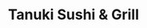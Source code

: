 ---
layout: place
title: "Tanuki Sushi & Grill"
permalink: /illinois/chicago/tanuki-sushi-grill.html
stateAbbr: IL
stateName: Illinois
cityName: Chicago
seo:
  name: "Tanuki Sushi & Grill"
  type: Restaurant
  links: http://www.tanukichicago.com/
description: "Small, trendy spot for raw, rolled & robata-grilled Japanese eats & BYOB amid rustic-chic decor. Looking for sushi in Chicago, Illinois? Check out Tanuki Sus..."
place_id: ChIJ22do2qnTD4gRuZ0lT7yDtjE
photos:
  - name: >-
      places/ChIJ22do2qnTD4gRuZ0lT7yDtjE/photos/AeeoHcJBLsWaUNKumwg-0v_ljzAYQTZWlmGovFN7_GksrymQbci3WlG-TNgoXPcl9uQTpiRcOcZono1Zx9a8AgLG-Vw5SxrwvBzOI4Ni1cfs0-anzhujNlsZVUl4aGeq8zmHpbkD9y6vHtDLu6AhaUy-3T68-PGuuUDrJedNZHhNl-g5xa3OnMIud50QBV8sJiufktTtJXXSo5NvnYPVdPhSRNHsbeZ0ujjJ8nII48zfjQZYNQRzGIWQF6PQF7J7vasVoFJguFmuO4n2yueaa9zs-MyCf9lNFxdHbFAdjAH24KBR7qbOlSPhQ9XcEG1j65bSwb2BgHKMwkBUOvTCQATnv8IyxEC5ykf1VQnkpQ7gwJ0ficFmfM1sWb-K6xfheDOJVPxRYpdg1vPErVw5Ge5A11EOUyLpiUMAO7tD0aKLfp6vO_k
    widthPx: 4640
    heightPx: 3472
    authorAttributions:
      - displayName: R.W. Sinclair
        uri: https://maps.google.com/maps/contrib/111083500595638265556
        photoUri: >-
          https://lh3.googleusercontent.com/a-/ALV-UjV-8YPoKo5KE1KcBnrdeINa1O1Yp8Om4JGaVAuAElBqikSsQXyGdw=s100-p-k-no-mo
    flagContentUri: >-
      https://www.google.com/local/imagery/report/?cb_client=maps_api_places.places_api&image_key=!1e10!2sCIHM0ogKEICAgIDu1bnjngE&hl=en-US
    googleMapsUri: >-
      https://www.google.com/maps/place//data=!3m4!1e2!3m2!1sCIHM0ogKEICAgIDu1bnjngE!2e10!4m2!3m1!1s0x880fd3a9da6867db:0x31b683bc4f259db9
  - name: >-
      places/ChIJ22do2qnTD4gRuZ0lT7yDtjE/photos/AeeoHcL64hhFvh0hvFOR7iqfPhKzTvaxZawtZLNnOWRU8X-5sbZjcLKbg7W-bSu9kemUuBGk93zeq0xfqkXMvg8gFCv4Me_1IcipXRmZVtTlBB6xZHINja5OFZwGWVQhvaZ7KJGKQwMmZJl44wrys1l0ZXS6bPI6Y83XtlKc0UJ4od7jlH339ocUn2drB6sgklUmt6gKZs_oNglAP53uhHItXxkSKaF0aBruHpJ-43DYiUY3HRvfC3lmYgePSHLtd3Ux5COtIhUZs0hxdhOLUWYfwxr_a8SLWxU6SlljR59NFKt82g
    widthPx: 4032
    heightPx: 2269
    authorAttributions:
      - displayName: Tanuki Sushi & Grill
        uri: https://maps.google.com/maps/contrib/117701968649834593102
        photoUri: >-
          https://lh3.googleusercontent.com/a-/ALV-UjVSacOxNfOJuKron7eVe_y39Bf1MGQlt294Rp2FOY-dGC-lUcWU=s100-p-k-no-mo
    flagContentUri: >-
      https://www.google.com/local/imagery/report/?cb_client=maps_api_places.places_api&image_key=!1e10!2sAF1QipPV2co-RsZPvl0nFbrPgY9egqURuHClW6iIrK1y&hl=en-US
    googleMapsUri: >-
      https://www.google.com/maps/place//data=!3m4!1e2!3m2!1sAF1QipPV2co-RsZPvl0nFbrPgY9egqURuHClW6iIrK1y!2e10!4m2!3m1!1s0x880fd3a9da6867db:0x31b683bc4f259db9
  - name: >-
      places/ChIJ22do2qnTD4gRuZ0lT7yDtjE/photos/AeeoHcKth2k_rkRi0xPIUJY43aJgb8Ux71HxLWlgSGswodTRbSfoZ60raL3RZr6_dTZUd56a0OXEoAsW64yLjagQ26_Z9wvan1_aOI8xGJvK-3bCU29rHJ1bqLW0Bcjnd4d21bvVnf-uHh5WFEqPcToCrpBllufqAb_-XSrV48n1653u2uH8HqnB4WgttlnVTrYDy1t2H8zYusgTwlOWHmFJifBsaaDf8gfSrVuLCfamSn5qMQqV0GAwWyEYSH5ZcIFOBIg2jR9I6O9PF995Y86b1FGIEEFkbjd8RlZnKLjcDjjdMw
    widthPx: 4800
    heightPx: 3200
    authorAttributions:
      - displayName: Tanuki Sushi & Grill
        uri: https://maps.google.com/maps/contrib/117701968649834593102
        photoUri: >-
          https://lh3.googleusercontent.com/a-/ALV-UjVSacOxNfOJuKron7eVe_y39Bf1MGQlt294Rp2FOY-dGC-lUcWU=s100-p-k-no-mo
    flagContentUri: >-
      https://www.google.com/local/imagery/report/?cb_client=maps_api_places.places_api&image_key=!1e10!2sAF1QipPfUTdrW7so87wGvOVgDKKdo6UHg6X4bCUZiBxj&hl=en-US
    googleMapsUri: >-
      https://www.google.com/maps/place//data=!3m4!1e2!3m2!1sAF1QipPfUTdrW7so87wGvOVgDKKdo6UHg6X4bCUZiBxj!2e10!4m2!3m1!1s0x880fd3a9da6867db:0x31b683bc4f259db9
  - name: >-
      places/ChIJ22do2qnTD4gRuZ0lT7yDtjE/photos/AeeoHcIvLwOmx_qM4oBoqI0b0gf5VSUDi7ZoHb8mVHp47TNcMHLrfM-Labw1iP5yI0zYxlpPdcZu-N2aQktrmErsdg7xXF73jCQnEO-_cEPF6TC1yVXukZJNtlFmPk8-ogC4p5ScsIaWvNN7QLoQfLNZc_9FCDZz3v5LsuOyO3oslu0jyE9FmkhXY7tnJ7HM28zmJCmgM25XzNmN_3L_bRzZ9Q2pnzDHr2IFhVjJZgjG0ydZJsaOLGH7I5a42EGSvF_QYvsYpIePI9kVemXq0DAtzj1KVgTA98fgvf45m1Rq8IgdjB7dPoBw_UeVruPjQWFWwzT7OBikPdOwQ_j_XySgHtoeepPr5PTLdY5AyZglu_ncyGF13OBEX-mmSLYLJDBr5U82zJDHDiwJ10xIkUzmU8jz3jxnkhPCR90oSifp7Qlrn4k
    widthPx: 4032
    heightPx: 2268
    authorAttributions:
      - displayName: Derrick Tung
        uri: https://maps.google.com/maps/contrib/103450342971169363286
        photoUri: >-
          https://lh3.googleusercontent.com/a-/ALV-UjW1BGDPGF97UO5ogLYq28UfKkXlZ7pJXFXlDXgQ3-4RuVjBJFdfFw=s100-p-k-no-mo
    flagContentUri: >-
      https://www.google.com/local/imagery/report/?cb_client=maps_api_places.places_api&image_key=!1e10!2sCIHM0ogKEICAgIDjz9H5tQE&hl=en-US
    googleMapsUri: >-
      https://www.google.com/maps/place//data=!3m4!1e2!3m2!1sCIHM0ogKEICAgIDjz9H5tQE!2e10!4m2!3m1!1s0x880fd3a9da6867db:0x31b683bc4f259db9
  - name: >-
      places/ChIJ22do2qnTD4gRuZ0lT7yDtjE/photos/AeeoHcL4vpsAvYn8eXB8LES2ECi0YiSHlHxU8kEZEyyoH_n9gq0V4ewR0sAaMCc87a6PeDEAllLB8QvyotzJkww1V4t6Z0lVf7NXf2BSbZRV-2VBtCsemMF_KKWc4i2VoLKLANf6KTSQR0BX3Gsesl-mofywYktq-kP6j9Yf8MtwUl8gqQhWazN7vF1E3uOimrqwz7YHewH9a65uR2kCCENvKRqkB-It_04eNzWlnEAo-V5ZG-wCuI9qKiTw_wDMHxeM5Q3wNXbxdRMwAfx9BoblG4uk6Ks4oaP4ZBAQ2Ntwb007VpulHHCiyCX4o8E_E4SoxO8ILDKE-oh36UXPadjFq0ReYweMDoT1Js6rQdxN2d2VM9LSNF8BYr3SxGfkNV-84PuYcrm1h1uEv9zq_AYFBHwPb3BXy6SMqboXLCGBWiAB2Q
    widthPx: 3600
    heightPx: 4800
    authorAttributions:
      - displayName: Tatiana Pliego Cordero
        uri: https://maps.google.com/maps/contrib/113579053538373844790
        photoUri: >-
          https://lh3.googleusercontent.com/a-/ALV-UjW5W2amJ9Zv_MXuZJU9_S5TzTNb-lymhlPFV9YHAZ9U9dGjhiXIgg=s100-p-k-no-mo
    flagContentUri: >-
      https://www.google.com/local/imagery/report/?cb_client=maps_api_places.places_api&image_key=!1e10!2sCIHM0ogKEICAgID7prC-ZQ&hl=en-US
    googleMapsUri: >-
      https://www.google.com/maps/place//data=!3m4!1e2!3m2!1sCIHM0ogKEICAgID7prC-ZQ!2e10!4m2!3m1!1s0x880fd3a9da6867db:0x31b683bc4f259db9
  - name: >-
      places/ChIJ22do2qnTD4gRuZ0lT7yDtjE/photos/AeeoHcI63nL9rUPvS6SV8y_aXKbyTbX-rQoydbgPy3BxDRl1Q9IMnavfWYXLbCcAsjRnqhaGBMsodQlmH1BTrcG-HJgMEj5CfLE7SpIxgQjeE41mEgoItxuCOzVYDEPP1pA1ezazTuoqwNscw6KvdzVT0SJxGIRFQWc4xX36h6tf3ZVuOzhqSUYu1rPDCHw0EeGCJj6YmcTj7gDj_RUVJiYwshL7MOTp50-xqvVdIDZnxuvY6cM3DBjb5m1t4Z0B6tmgdE8AXkPkpZrAiw1drP5LPN0GYJKeP9OGA2jmqhAFgavod2Z6Jptv_s9qhinUgJzBebOrBKZL2N5orbjykagHIN5eutNOKnCAq8JSFiD9y11A5J9mubLlljP5TsqEoHADVwddQjoua33Knik7sNjTqDde1yMjNhTkj1bKcXBbsMA
    widthPx: 4374
    heightPx: 3280
    authorAttributions:
      - displayName: Bill Wang
        uri: https://maps.google.com/maps/contrib/116622516592328866369
        photoUri: >-
          https://lh3.googleusercontent.com/a-/ALV-UjW8XcwXsMBR5iNpQMqQE0OGii4b3FxOCAqrLDu6-L_A7WOK9N4_=s100-p-k-no-mo
    flagContentUri: >-
      https://www.google.com/local/imagery/report/?cb_client=maps_api_places.places_api&image_key=!1e10!2sCIHM0ogKEICAgIDz0t3kOQ&hl=en-US
    googleMapsUri: >-
      https://www.google.com/maps/place//data=!3m4!1e2!3m2!1sCIHM0ogKEICAgIDz0t3kOQ!2e10!4m2!3m1!1s0x880fd3a9da6867db:0x31b683bc4f259db9
  - name: >-
      places/ChIJ22do2qnTD4gRuZ0lT7yDtjE/photos/AeeoHcKAYVaN39IIeVsenkMrqUne8JDMc9O3Mo-qkbwm-j90SP-AJhNYmqoQkhwXD4dz2100IlmZAkQ87XzWGlJdijtJWNHesXMlPhJ6W12fLF9bMbvChZq2YEYxenCjLw0ethzP6tqGBNu8bMC2YAn4sFnEiLj32HFWroFPBjT7gJXQwiKiqTKJIiU-3QXbMYUmWxjb6PpgfkimwYHMc2BRwXE4RaS7bXjfLaasBRRBRxoQOFti9rT6ADSMYm08LBlBk36HIRk33z7sBM9dv3gAOUSHeL_v8ltAzeFDU1tVtbsnmpcyjMnGgZEdrZQCtM5zfiibuJdERwFcyztTDF67PV1ESgLy-OACzQj7wiFrhLMAVdeRGGVLZUfGDMva3AQn92wt5BwfrsEl7uHwDM22Pi91HilmbcHDr3NhMovx_Ms
    widthPx: 4080
    heightPx: 3072
    authorAttributions:
      - displayName: Evan Boyack
        uri: https://maps.google.com/maps/contrib/101230955738565946612
        photoUri: >-
          https://lh3.googleusercontent.com/a-/ALV-UjV8DFXKxxToEvet38OciRxaPBUm-weBsOblaGn1nWOlNsafBwjkag=s100-p-k-no-mo
    flagContentUri: >-
      https://www.google.com/local/imagery/report/?cb_client=maps_api_places.places_api&image_key=!1e10!2sCIHM0ogKEICAgIDhnoL1Wg&hl=en-US
    googleMapsUri: >-
      https://www.google.com/maps/place//data=!3m4!1e2!3m2!1sCIHM0ogKEICAgIDhnoL1Wg!2e10!4m2!3m1!1s0x880fd3a9da6867db:0x31b683bc4f259db9
  - name: >-
      places/ChIJ22do2qnTD4gRuZ0lT7yDtjE/photos/AeeoHcJY3MzwjVt4JgNDKmyKR1sNTKSr_oAp3FTt3snFcA3FpdCK5a7d98XE9GywL_TYUQDqr0-KmMhUk2n-Fhszgcvlen7EvV0UM27PReXaif730sygvycS5m2dXz4CezGECimyYMcttYxovRVh6lAR3tOi0Uo_3zWOLtxq_WYVk336JdV4nMf92bEK1NJtSiCr4nd6uI5WehH3hXMu1HN1aAieuAxQK8OmPp63eAjdIFWywtrTSLs7Dfdb3rrSTOPBxXnbnbZ9SE4NrMzw8YZ5LBJwZVotcX8GzNj2oD04_QHj2J1ZPV4Trv_de-jz3TIkxlXr3ADYcoD-G6o3xyU3iE8mu6puLSlUILpTy7_J_0laiEdq54esS2XYDrMsjM3VBeGdZ6uBXZM6XrV0kL48cOKf4s_PQX32r8VJuYI
    widthPx: 4080
    heightPx: 3072
    authorAttributions:
      - displayName: Fred A
        uri: https://maps.google.com/maps/contrib/115746568209897199768
        photoUri: >-
          https://lh3.googleusercontent.com/a-/ALV-UjVv37XiGvEGVIHbwEKxa1FIOTgDnQtlFecMx8tYBF4tr10mfhy0oQ=s100-p-k-no-mo
    flagContentUri: >-
      https://www.google.com/local/imagery/report/?cb_client=maps_api_places.places_api&image_key=!1e10!2sCIHM0ogKEICAgIC39cw2&hl=en-US
    googleMapsUri: >-
      https://www.google.com/maps/place//data=!3m4!1e2!3m2!1sCIHM0ogKEICAgIC39cw2!2e10!4m2!3m1!1s0x880fd3a9da6867db:0x31b683bc4f259db9
  - name: >-
      places/ChIJ22do2qnTD4gRuZ0lT7yDtjE/photos/AeeoHcIeRmwoBTOZS4cH3YhIbsyY3Il3KRulo6yGbcRvU4R4Ds3MSV-kvlJ--PffDiEuPurBqFecoGPShIVVmtZTWk8FvFe3gnZkp4G_aGkmIHC829v_K17C9SnVZGBMok7P_hXBahh-nnlY8o9k-k9MlsHKSuTEvaHIKGIWBMP-NF4StqnRQaYKP1v1CXrVFMRSPAcKXCiMJTWOmR-_FavuGftbhApfnIMPUfBmO-eUaVly7I0LxwminQdrGq7C6wk1KjfPYsndFAokfm5b9RgdSOCg40w_yj7tqI7kxnNF4JJ8b-YpxqjoQ5D8QIa2jaYcytq1ljfrfUjHhKKXzHyYtGkf2MDYyz_pn6ps8-tdDgU2uowimBiqm59VSRMs4tBk52FM9Z_XwD_KzLojV_EfOc17I_ujxsyxjQuy_IbpU0SM8w
    widthPx: 4080
    heightPx: 3072
    authorAttributions:
      - displayName: Fred A
        uri: https://maps.google.com/maps/contrib/115746568209897199768
        photoUri: >-
          https://lh3.googleusercontent.com/a-/ALV-UjVv37XiGvEGVIHbwEKxa1FIOTgDnQtlFecMx8tYBF4tr10mfhy0oQ=s100-p-k-no-mo
    flagContentUri: >-
      https://www.google.com/local/imagery/report/?cb_client=maps_api_places.places_api&image_key=!1e10!2sCIHM0ogKEICAgIC39cyuGQ&hl=en-US
    googleMapsUri: >-
      https://www.google.com/maps/place//data=!3m4!1e2!3m2!1sCIHM0ogKEICAgIC39cyuGQ!2e10!4m2!3m1!1s0x880fd3a9da6867db:0x31b683bc4f259db9
  - name: >-
      places/ChIJ22do2qnTD4gRuZ0lT7yDtjE/photos/AeeoHcIWqE6eGbkC6mdk26kTdHtq7WZysYAwxc9mt-QTTaJZDdQHGeSiO_PhtCPaLJg4ancjjIujUbO1MxzNAOhZK5WHa9QZ51mI-0IfI7aU7RsNrAgkLfLeJN7-uP73c0l8ewbpCTWwrEqs3t3xPepYEoT_nFMutLmM6-MU4dN1_mcirNywji226I1k8brgeZR-ShavTc3p3bdjDe0K1Ai55qtvQg9HJHpidIs2gY9HZcfGGSS_KGvh2SiGjwJN2xULsRWo9prCt-TwpILncl_niy6JzcQ683ObBAeg3aNvf1n4Ei5sIQ8lDChqVyDPgN_bUeEzomKYWvKBP7RqUXQ943R18S4hkUKbN2yFnMKrFJn0pIb3JWzrj4VYVyUj9YgrIgNCCEEygQr438dv1pt9rMKE8tj7cDvQ6IGTHZRJNWu6zLE
    widthPx: 3024
    heightPx: 3024
    authorAttributions:
      - displayName: Golf T.
        uri: https://maps.google.com/maps/contrib/104576679222955360757
        photoUri: >-
          https://lh3.googleusercontent.com/a-/ALV-UjWjXlf5s4udLq1Em4uPG3aTcWniMH68X-MT7maLNdqIqjx2ZyZ2=s100-p-k-no-mo
    flagContentUri: >-
      https://www.google.com/local/imagery/report/?cb_client=maps_api_places.places_api&image_key=!1e10!2sCIHM0ogKEICAgICsjYL_kQE&hl=en-US
    googleMapsUri: >-
      https://www.google.com/maps/place//data=!3m4!1e2!3m2!1sCIHM0ogKEICAgICsjYL_kQE!2e10!4m2!3m1!1s0x880fd3a9da6867db:0x31b683bc4f259db9
address: 3006 N Sheffield Ave, Chicago, IL 60657, USA
street: 3006 N Sheffield Ave
city: Chicago
state: IL
zip: '60657'
country: USA
neighborhood: Lake View East
latitude: '41.936556'
longitude: '-87.654218'
accessibility_options:
  wheelchairAccessibleParking: false
  wheelchairAccessibleEntrance: false
  wheelchairAccessibleRestroom: false
  wheelchairAccessibleSeating: false
business_status: OPERATIONAL
name: Tanuki Sushi & Grill
google_maps_links:
  directionsUri: >-
    https://www.google.com/maps/dir//''/data=!4m7!4m6!1m1!4e2!1m2!1m1!1s0x880fd3a9da6867db:0x31b683bc4f259db9!3e0
  placeUri: https://maps.google.com/?cid=3582195398424763833
  writeAReviewUri: >-
    https://www.google.com/maps/place//data=!4m3!3m2!1s0x880fd3a9da6867db:0x31b683bc4f259db9!12e1
  reviewsUri: >-
    https://www.google.com/maps/place//data=!4m4!3m3!1s0x880fd3a9da6867db:0x31b683bc4f259db9!9m1!1b1
  photosUri: >-
    https://www.google.com/maps/place//data=!4m3!3m2!1s0x880fd3a9da6867db:0x31b683bc4f259db9!10e5
primary_type: Japanese Restaurant
opening_hours:
  regular: null
  current: null
secondary_opening_hours:
  regular:
    weekdayDescriptions: null
    type: null
  current:
    weekdayDescriptions: null
    type: null
phone: (773) 360-1950
price_level: PRICE_LEVEL_MODERATE
price_range: null
rating: '4.5'
rating_count: 579
website: http://www.tanukichicago.com/
reviews:
  - name: >-
      places/ChIJ22do2qnTD4gRuZ0lT7yDtjE/reviews/ChdDSUhNMG9nS0VJQ0FnSURmamYtUTh3RRAB
    relativePublishTimeDescription: 3 months ago
    rating: 5
    text:
      text: >-
        Been looking for a go to sushi place for frequent take out sushi in
        Chicago and WOW Tanuki did an amazing job. To start, the sushi pizza
        concept is great for getting together with friends for a sushi night.
        The rolls are also HUGE, definitely getting your moneys worth. The fish
        was very fresh and packaging was great to protect the rolls. Really
        appreciated them taking the initiative to go ahead and serrated package
        the gluten free items in our order. Can’t wait to order it again next
        week!
      languageCode: en
    originalText:
      text: >-
        Been looking for a go to sushi place for frequent take out sushi in
        Chicago and WOW Tanuki did an amazing job. To start, the sushi pizza
        concept is great for getting together with friends for a sushi night.
        The rolls are also HUGE, definitely getting your moneys worth. The fish
        was very fresh and packaging was great to protect the rolls. Really
        appreciated them taking the initiative to go ahead and serrated package
        the gluten free items in our order. Can’t wait to order it again next
        week!
      languageCode: en
    authorAttribution:
      displayName: Devin White
      uri: https://www.google.com/maps/contrib/104508262637597534076/reviews
      photoUri: >-
        https://lh3.googleusercontent.com/a-/ALV-UjV29OfB-y4hv8UVJ6PN8PfptDcp7wZLsbDrev8a0-1XWNSXWKnm=s128-c0x00000000-cc-rp-mo-ba4
    publishTime: '2025-01-09T05:04:02.659283Z'
    flagContentUri: >-
      https://www.google.com/local/review/rap/report?postId=ChdDSUhNMG9nS0VJQ0FnSURmamYtUTh3RRAB&d=17924085&t=1
    googleMapsUri: >-
      https://www.google.com/maps/reviews/data=!4m6!14m5!1m4!2m3!1sChdDSUhNMG9nS0VJQ0FnSURmamYtUTh3RRAB!2m1!1s0x880fd3a9da6867db:0x31b683bc4f259db9
  - name: >-
      places/ChIJ22do2qnTD4gRuZ0lT7yDtjE/reviews/ChdDSUhNMG9nS0VJQ0FnSUR2eUxEaC1RRRAB
    relativePublishTimeDescription: 3 months ago
    rating: 5
    text:
      text: >-
        Food was incredible! We ordered a lot and not a single rolls we didn’t
        like. Our favorite are Salmon crudo, fire crackers roll and Grisly
        Godzilla. Appetizers were great too! Service was phenomenal, we had a
        great experience Ploy and Nan, they both were really nice and gave good
        recommendations. We will be back for sure
      languageCode: en
    originalText:
      text: >-
        Food was incredible! We ordered a lot and not a single rolls we didn’t
        like. Our favorite are Salmon crudo, fire crackers roll and Grisly
        Godzilla. Appetizers were great too! Service was phenomenal, we had a
        great experience Ploy and Nan, they both were really nice and gave good
        recommendations. We will be back for sure
      languageCode: en
    authorAttribution:
      displayName: Primrose Sjn
      uri: https://www.google.com/maps/contrib/105107102619344524691/reviews
      photoUri: >-
        https://lh3.googleusercontent.com/a-/ALV-UjXV1f503Fk0uIcayAjA6l0GDgA_mEc68TkfkTQW8WBi8cykDfINuw=s128-c0x00000000-cc-rp-mo-ba3
    publishTime: '2024-12-17T03:27:39.356740Z'
    flagContentUri: >-
      https://www.google.com/local/review/rap/report?postId=ChdDSUhNMG9nS0VJQ0FnSUR2eUxEaC1RRRAB&d=17924085&t=1
    googleMapsUri: >-
      https://www.google.com/maps/reviews/data=!4m6!14m5!1m4!2m3!1sChdDSUhNMG9nS0VJQ0FnSUR2eUxEaC1RRRAB!2m1!1s0x880fd3a9da6867db:0x31b683bc4f259db9
  - name: >-
      places/ChIJ22do2qnTD4gRuZ0lT7yDtjE/reviews/ChdDSUhNMG9nS0VJQ0FnTUNnX2F2bXdBRRAB
    relativePublishTimeDescription: a month ago
    rating: 5
    text:
      text: >-
        Great food. Great atmosphere. Great service. Small and intimate. Cold
        near the door in the winter. BYOB was neat. Served the birthday girl w a
        delectable dessert.  Will definitely go back here!
      languageCode: en
    originalText:
      text: >-
        Great food. Great atmosphere. Great service. Small and intimate. Cold
        near the door in the winter. BYOB was neat. Served the birthday girl w a
        delectable dessert.  Will definitely go back here!
      languageCode: en
    authorAttribution:
      displayName: Dorothea Davis
      uri: https://www.google.com/maps/contrib/113533530870346913864/reviews
      photoUri: >-
        https://lh3.googleusercontent.com/a-/ALV-UjVk1qoH1lD2C_YI453I_RcPqZFmPKgSW0vUEU0lCiNf0T2MC-AexA=s128-c0x00000000-cc-rp-mo-ba4
    publishTime: '2025-02-20T07:14:06.266252Z'
    flagContentUri: >-
      https://www.google.com/local/review/rap/report?postId=ChdDSUhNMG9nS0VJQ0FnTUNnX2F2bXdBRRAB&d=17924085&t=1
    googleMapsUri: >-
      https://www.google.com/maps/reviews/data=!4m6!14m5!1m4!2m3!1sChdDSUhNMG9nS0VJQ0FnTUNnX2F2bXdBRRAB!2m1!1s0x880fd3a9da6867db:0x31b683bc4f259db9
  - name: >-
      places/ChIJ22do2qnTD4gRuZ0lT7yDtjE/reviews/ChdDSUhNMG9nS0VJQ0FnTURRcF8yVDl3RRAB
    relativePublishTimeDescription: 4 weeks ago
    rating: 5
    text:
      text: >-
        Came here for a birthday dinner. I got the silver platter. Every single
        thing was so good. The miso soup was really good and has mushrooms and
        caramelized onions. They also gave us a wonderful birthday treat!
      languageCode: en
    originalText:
      text: >-
        Came here for a birthday dinner. I got the silver platter. Every single
        thing was so good. The miso soup was really good and has mushrooms and
        caramelized onions. They also gave us a wonderful birthday treat!
      languageCode: en
    authorAttribution:
      displayName: Violet Reynolds O'Brien
      uri: https://www.google.com/maps/contrib/107257635778490793481/reviews
      photoUri: >-
        https://lh3.googleusercontent.com/a-/ALV-UjVYOu1R4DOD3PEQlskeD-NyjCZr-rmf-mgdhD6-TBhRftykKcyHtg=s128-c0x00000000-cc-rp-mo-ba3
    publishTime: '2025-03-14T23:34:24.409068Z'
    flagContentUri: >-
      https://www.google.com/local/review/rap/report?postId=ChdDSUhNMG9nS0VJQ0FnTURRcF8yVDl3RRAB&d=17924085&t=1
    googleMapsUri: >-
      https://www.google.com/maps/reviews/data=!4m6!14m5!1m4!2m3!1sChdDSUhNMG9nS0VJQ0FnTURRcF8yVDl3RRAB!2m1!1s0x880fd3a9da6867db:0x31b683bc4f259db9
  - name: >-
      places/ChIJ22do2qnTD4gRuZ0lT7yDtjE/reviews/ChZDSUhNMG9nS0VJQ0FnSUNub1lEU1V3EAE
    relativePublishTimeDescription: 6 months ago
    rating: 5
    text:
      text: >-
        Tanuki Sushi is a relatively nice cozy place to have some good Sushi.
        The food is made fresh, the service is impeccable and the atmosphere is
        quiet and nostalgic.Tanuki is also BYOB so visit with your favorite
        beverage, you will enjoy the experience.
      languageCode: en
    originalText:
      text: >-
        Tanuki Sushi is a relatively nice cozy place to have some good Sushi.
        The food is made fresh, the service is impeccable and the atmosphere is
        quiet and nostalgic.Tanuki is also BYOB so visit with your favorite
        beverage, you will enjoy the experience.
      languageCode: en
    authorAttribution:
      displayName: Ismail I Muhammad
      uri: https://www.google.com/maps/contrib/110926698664774922325/reviews
      photoUri: >-
        https://lh3.googleusercontent.com/a-/ALV-UjUbDeVJSkRxjFWYWG4SUJbCq-0VfLmPAIIOXXMQOd2_IF5ZVfkfPA=s128-c0x00000000-cc-rp-mo-ba5
    publishTime: '2024-09-26T18:05:40.335773Z'
    flagContentUri: >-
      https://www.google.com/local/review/rap/report?postId=ChZDSUhNMG9nS0VJQ0FnSUNub1lEU1V3EAE&d=17924085&t=1
    googleMapsUri: >-
      https://www.google.com/maps/reviews/data=!4m6!14m5!1m4!2m3!1sChZDSUhNMG9nS0VJQ0FnSUNub1lEU1V3EAE!2m1!1s0x880fd3a9da6867db:0x31b683bc4f259db9
parking_options:
  paidStreetParking: true
  valetParking: false
payment_options:
  acceptsCreditCards: true
  acceptsDebitCards: true
  acceptsCashOnly: false
  acceptsNfc: true
allow_dogs: null
curbside_pickup: true
delivery: true
dine_in: true
good_for_children: true
good_for_groups: true
good_for_sports: false
live_music: false
menu_for_children: true
outdoor_seating: true
reservable: true
restroom: true
serves_beer: false
serves_breakfast: false
serves_brunch: false
serves_cocktails: false
serves_coffee: false
serves_dinner: true
serves_dessert: true
serves_lunch: true
serves_vegetarian_food: true
serves_wine: false
takeout: true
summary: >-
  Small, trendy spot for raw, rolled & robata-grilled Japanese eats & BYOB amid
  rustic-chic decor.

---